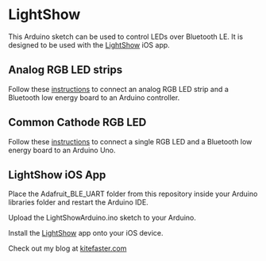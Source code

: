 LightShow
=========

This Arduino sketch can be used to control LEDs over Bluetooth LE.  It is designed to be used with the [LightShow](https://itunes.apple.com/us/app/apple-store/id955092313?pt=117264536&ct=github&mt=8) iOS app.


Analog RGB LED strips
-----------
Follow these [instructions](http://www.instructables.com/id/Control-a-LED-light-strips-color-via-an-Arduino-an/) to connect an analog RGB LED strip and a Bluetooth low energy board to an Arduino controller.


Common Cathode RGB LED
-----------
Follow these [instructions](http://www.instructables.com/id/Control-LED-light-color-via-an-Arduino-and-an-iPho/) to connect a single RGB LED and a Bluetooth low energy board to an Arduino Uno.


LightShow iOS App
-----------
Place the Adafruit_BLE_UART folder from this repository inside your Arduino libraries folder and restart the Arduino IDE.

Upload the LightShowArduino.ino sketch to your Arduino.

Install the [LightShow](https://itunes.apple.com/us/app/apple-store/id955092313?pt=117264536&ct=github&mt=8) app onto your iOS device.


Check out my blog at [kitefaster.com](http://kitefaster.com/?utm_source=github&utm_medium=link&utm_campaign=cross)
